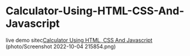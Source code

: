 # Calculator-Using-HTML-CSS-And-Javascript

live demo sitec[Calculator Using HTML, CSS And Javascript](https://aliherzalla.github.io/Calculator-Using-HTML-CSS-And-Javascript/)
(photo/Screenshot 2022-10-04 215854.png)
